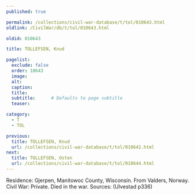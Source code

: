 ```yaml
---
published: true

permalink: /collections/civil-war-database/t/tol/010643.html
oldlink: /CivilWar/db/t/tol/010643.html

oldid: 010643

title: TOLLEFSEN, Knud

pagelist:
  exclude: false
  order: 10643
  image: 
  alt:
  caption:
  title:
  subtitle:      # Defaults to page subtitle
  teaser:

category: 
  - T 
  - TOL

previous:
  title: TOLLEFSEN, Knud
  url: /collections/civil-war-database/t/tol/010642.html  
next:
  title: TOLLEFSEN, Osten
  url: /collections/civil-war-database/t/tol/010644.html   
---
```

Residence: Gjerpen, Manitowoc County, Wisconsin. From Valders, Norway. Civil War: Private. Died in the war. Sources: (Ulvestad p336)